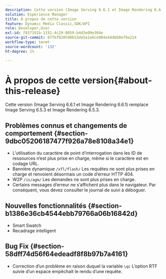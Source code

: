 ```yaml
---
description: Cette version (Image Serving 6.6.1 et Image Rendering 6.6.1) remplace Image Serving 6.5.3 et Image Rendering 6.5.3.
solution: Experience Manager
title: À propos de cette version
feature: Dynamic Media Classic,SDK/API
role: Developer,User
exl-id: f837191b-1151-4c29-8059-b4d3e09e304e
source-git-commit: 97fbf820590b53de5a1e6ce904e44d6b0ef9a214
workflow-type: tm+mt
source-wordcount: '132'
ht-degree: 1%

---
```


# À propos de cette version{#about-this-release}

Cette version (Image Serving 6.6.1 et Image Rendering 6.6.1) remplace Image Serving 6.5.3 et Image Rendering 6.5.3.

## Problèmes connus et changements de comportement {#section-9dbc05206187477f926a78e8108a34e1}

* L’utilisation du caractère de point d’interrogation dans les ID de ressources n’est plus prise en charge, même si le caractère est en codage URL.
* Bannière dynamique `/xfl/flash/` Les requêtes ne sont plus prises en charge et renvoient désormais un code d’erreur HTTP 404.
* W2P `/is/agm/` Les demandes ne sont plus prises en charge.
* Certains messages d’erreur ne s’affichent plus dans le navigateur. Par conséquent, vous devez consulter le journal de suivi à déboguer.

## Nouvelles fonctionnalités {#section-b1386e36cb4544ebb79766a06b16842d}

* Smart Swatch
* Recadrage intelligent

## Bug Fix {#section-58dff74d56f64edeadf8f8b97b7a4161}

* Correction d’un problème en raison duquel la variable `\qc` L’option RTF suivie d’un espace empêchait le rendu d’une requête.

